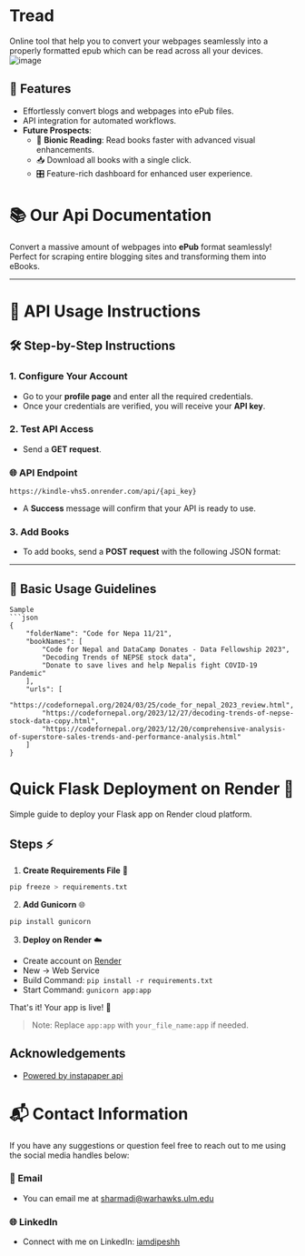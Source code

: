
# Tread 

Online tool that help you to convert your webpages  seamlessly into a properly formatted epub which can be read across all your devices.
![image](https://github.com/user-attachments/assets/e3ab60af-d6e7-4d30-aed9-489ab5a2215b)



## 🌟 Features  
- Effortlessly convert blogs and webpages into ePub files.  
- API integration for automated workflows.  
- **Future Prospects**:  
  - 🚀 **Bionic Reading**: Read books faster with advanced visual enhancements.  
  - 📥 Download all books with a single click.  
  - 🎛️ Feature-rich dashboard for enhanced user experience.  

# 📚 Our Api Documentation

Convert a massive amount of webpages into **ePub** format seamlessly! Perfect for scraping entire blogging sites and transforming them into eBooks.  

---

# 📖 API Usage Instructions

## 🛠️ Step-by-Step Instructions

### 1. **Configure Your Account**  
   - Go to your **profile page** and enter all the required credentials.
   - Once your credentials are verified, you will receive your **API key**.  

### 2. **Test API Access**  
   - Send a **GET request**.
### 🌐 API Endpoint  
```text
https://kindle-vhs5.onrender.com/api/{api_key}
```
   - A **Success** message will confirm that your API is ready to use.

### 3. **Add Books**  
   - To add books, send a **POST request** with the following JSON format:
---

## 🚀 Basic Usage Guidelines  


```
Sample 
```json
{
    "folderName": "Code for Nepa 11/21",
    "bookNames": [
        "Code for Nepal and DataCamp Donates - Data Fellowship 2023",
        "Decoding Trends of NEPSE stock data",
        "Donate to save lives and help Nepalis fight COVID-19 Pandemic"
    ],
    "urls": [
        "https://codefornepal.org/2024/03/25/code_for_nepal_2023_review.html",
        "https://codefornepal.org/2023/12/27/decoding-trends-of-nepse-stock-data-copy.html",
        "https://codefornepal.org/2023/12/20/comprehensive-analysis-of-superstore-sales-trends-and-performance-analysis.html"
    ]
}
```

# Quick Flask Deployment on Render 🚀

Simple guide to deploy your Flask app on Render cloud platform.

## Steps ⚡

1. **Create Requirements File** 📝
```bash
pip freeze > requirements.txt
```

2. **Add Gunicorn** 🌐
```bash
pip install gunicorn

```

3. **Deploy on Render** ☁️
- Create account on [Render](https://render.com)
- New -> Web Service
- Build Command: `pip install -r requirements.txt`
- Start Command: `gunicorn app:app`

That's it! Your app is live! 🎉

> Note: Replace `app:app` with `your_file_name:app` if needed.
## Acknowledgements

 - [Powered by instapaper api](https://awesomeopensource.com/project/elangosundar/awesome-README-templates)
 
# 📬 Contact Information

If you have any suggestions or question feel free to reach out to me using the social media handles below:

### 📧 Email
- You can email me at [sharmadi@warhawks.ulm.edu](mailto:sharmadi@warhawks.ulm.edu)

### 🌐 LinkedIn
- Connect with me on LinkedIn: [iamdipeshh](https://www.linkedin.com/in/iamdipeshh/)
  




